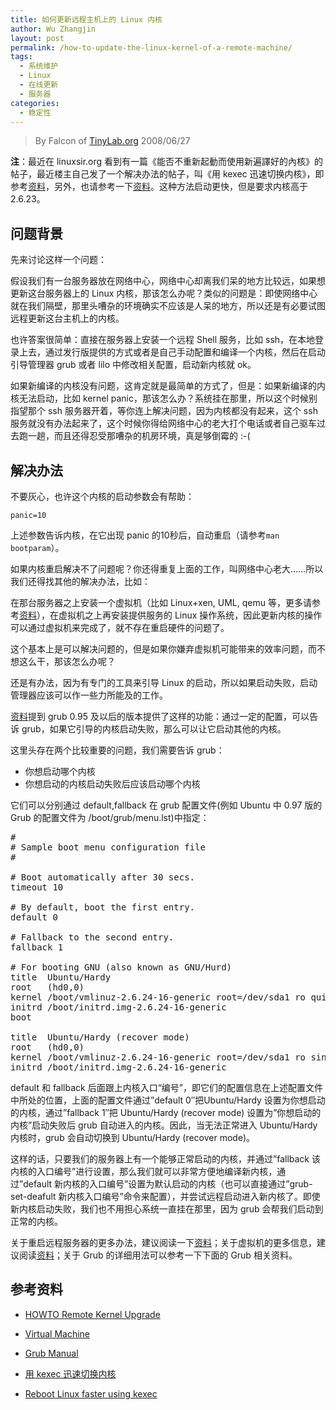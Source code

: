 ```yaml
---
title: 如何更新远程主机上的 Linux 内核
author: Wu Zhangjin
layout: post
permalink: /how-to-update-the-linux-kernel-of-a-remote-machine/
tags:
  - 系统维护
  - Linux
  - 在线更新
  - 服务器
categories:
  - 稳定性
---
```


> By Falcon of [TinyLab.org][1]
> 2008/06/27

**注**：最近在 linuxsir.org 看到有一篇《能否不重新起動而使用新遍譯好的內核》的帖子，最近楼主自己发了一个解决办法的帖子，叫《用 kexec 迅速切换内核》，即参考[资料][2]，另外，也请参考一下[资料][3]。这种方法启动更快，但是要求内核高于2.6.23。


## 问题背景

先来讨论这样一个问题：

假设我们有一台服务器放在网络中心，网络中心却离我们呆的地方比较远，如果想更新这台服务器上的 Linux 内核，那该怎么办呢？类似的问题是：即使网络中心就在我们隔壁，那里头嘈杂的环境确实不应该是人呆的地方，所以还是有必要试图远程更新这台主机上的内核。

也许答案很简单：直接在服务器上安装一个远程 Shell 服务，比如 ssh，在本地登录上去，通过发行版提供的方式或者是自己手动配置和编译一个内核，然后在启动引导管理器 grub 或者 lilo 中修改相关配置，启动新内核就 ok。

如果新编译的内核没有问题，这肯定就是最简单的方式了，但是：如果新编译的内核无法启动，比如 kernel panic，那该怎么办？系统挂在那里，所以这个时候别指望那个 ssh 服务器开着，等你连上解决问题，因为内核都没有起来，这个 ssh 服务就没有办法起来了，这个时候你得给网络中心的老大打个电话或者自己驱车过去跑一趟，而且还得忍受那嘈杂的机房环境，真是够倒霉的 :-(

## 解决办法

不要灰心，也许这个内核的启动参数会有帮助：

    panic=10


上述参数告诉内核，在它出现 panic 的10秒后，自动重启（请参考`man bootparam`）。

如果内核重启解决不了问题呢？你还得重复上面的工作，叫网络中心老大……所以我们还得找其他的解决办法，比如：

在那台服务器之上安装一个虚拟机（比如 Linux+xen, UML, qemu 等，更多请参考[资料][4]），在虚拟机之上再安装提供服务的 Linux 操作系统，因此更新内核的操作可以通过虚拟机来完成了，就不存在重启硬件的问题了。

这个基本上是可以解决问题的，但是如果你嫌弃虚拟机可能带来的效率问题，而不想这么干，那该怎么办呢？

还是有办法，因为有专门的工具来引导 Linux 的启动，所以如果启动失败，启动管理器应该可以作一些力所能及的工作。

[资料][5]提到 grub 0.95 及以后的版本提供了这样的功能：通过一定的配置，可以告诉 grub，如果它引导的内核启动失败，那么可以让它启动其他的内核。

这里头存在两个比较重要的问题，我们需要告诉 grub：

  * 你想启动哪个内核
  * 你想启动的内核启动失败后应该启动哪个内核

它们可以分别通过 default,fallback 在 grub 配置文件(例如 Ubuntu 中 0.97 版的 Grub 的配置文件为 /boot/grub/menu.lst)中指定：

<pre>#
# Sample boot menu configuration file
#

# Boot automatically after 30 secs.
timeout 10

# By default, boot the first entry.
default 0

# Fallback to the second entry.
fallback 1

# For booting GNU (also known as GNU/Hurd)
title  Ubuntu/Hardy
root   (hd0,0)
kernel /boot/vmlinuz-2.6.24-16-generic root=/dev/sda1 ro quiet splash
initrd /boot/initrd.img-2.6.24-16-generic
boot

title  Ubuntu/Hardy (recover mode)
root   (hd0,0)
kernel /boot/vmlinuz-2.6.24-16-generic root=/dev/sda1 ro single
initrd /boot/initrd.img-2.6.24-16-generic
</pre>

default 和 fallback 后面跟上内核入口“编号”，即它们的配置信息在上述配置文件中所处的位置，上面的配置文件通过&#8221;default 0&#8243;把Ubuntu/Hardy 设置为你想启动的内核，通过&#8221;fallback 1&#8243;把 Ubuntu/Hardy (recover mode) 设置为&#8221;你想启动的内核&#8221;启动失败后 grub 自动进入的内核。因此，当无法正常进入 Ubuntu/Hardy 内核时，grub 会自动切换到 Ubuntu/Hardy (recover mode)。

这样的话，只要我们的服务器上有一个能够正常启动的内核，并通过&#8221;fallback 该内核的入口编号&#8221;进行设置，那么我们就可以非常方便地编译新内核，通过&#8221;default 新内核的入口编号&#8221;设置为默认启动的内核（也可以直接通过&#8221;grub-set-deafult 新内核入口编号&#8221;命令来配置），并尝试远程启动进入新内核了。即使新内核启动失败，我们也不用担心系统一直挂在那里，因为 grub 会帮我们启动到正常的内核。

关于重启远程服务器的更多办法，建议阅读一下[资料][5]；关于虚拟机的更多信息，建议阅读[资料][4]；关于 Grub 的详细用法可以参考一下下面的 Grub 相关资料。

## 参考资料

  * [HOWTO Remote Kernel Upgrade][5]

  * [Virtual Machine][4]

  * [Grub Manual][6]

  * [用 kexec 迅速切换内核][2]

  * [Reboot Linux faster using kexec][3]





 [1]: https://tinylab.org
 [2]: http://www.linuxsir.org/bbs/thread335331.html
 [3]: http://www.ibm.com/developerworks/cn/linux/l-kexec/
 [4]: http://en.wikipedia.org/wiki/Virtual_machine
 [5]: http://www.gentoo-wiki.info/HOWTO_Remote_Kernel_Upgrade
 [6]: http://www.gnu.org/software/grub/manual/grub.html
